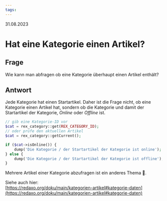 ```yaml
---
tags: 
---
```


31.08.2023

# Hat eine Kategorie einen Artikel?


## Frage

Wie kann man abfragen ob eine Kategorie überhaupt einen Artikel enthält?

## Antwort

Jede Kategorie hat einen Startartikel. Daher ist die Frage nicht, ob eine Kategorie einen Artikel hat, sondern ob die Kategorie und damit der Startartikel der Kategorie, *Online* oder *Offline* ist.

```php
// gib eine Kategorie-ID vor
$cat = rex_category::get(REX_CATEGORY_ID);
// oder prüfe den aktuellen Artikel
$cat = rex_category::getCurrent();

if ($cat->isOnline()) {
    dump('Die Kategorie / der Startartikel der Kategorie ist online');
} else {
    dump('Die Kategorie / der Startartikel der Kategorie ist offline');
}
```

Mehrere Artikel einer Kategorie abzufragen ist ein anderes Thema :slightly_smiling_face:.

Siehe auch hier:  
[https://redaxo.org/doku/main/kategorien-artikel#kategorie-daten](https://redaxo.org/doku/main/kategorien-artikel#kategorie-daten)

